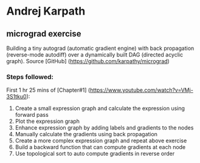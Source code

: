 # Andrej Karpath 

## micrograd exercise

Building a tiny autograd (automatic gradient engine) with back propagation (reverse-mode autodiff) over a dynamically built DAG (directed acyclic graph). Source [GitHub] (https://github.com/karpathy/micrograd)

### Steps followed:

First 1 hr 25 mins of [Chapter#1] (https://www.youtube.com/watch?v=VMj-3S1tku0):

1. Create a small expression graph and calculate the expression using forward pass
2. Plot the expression graph
3. Enhance expression graph by adding labels and gradients to the nodes
4. Manually calculate the gradients using back propagation
5. Create a more complex expression graph and repeat above exercise
6. Build a backward function that can compute gradients at each node 
7. Use topological sort to auto compute gradients in reverse order
